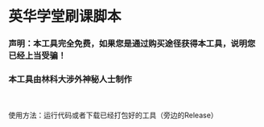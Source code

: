 # 英华学堂刷课脚本

### 声明：本工具完全免费，如果您是通过购买途径获得本工具，说明您已经上当受骗！
### 本工具由林科大涉外神秘人士制作
<br>
<br>
使用方法：运行代码或者下载已经打包好的工具（旁边的Release）

